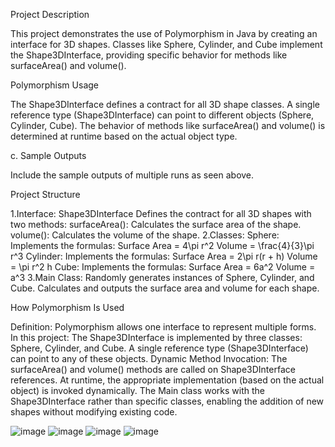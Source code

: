 Project Description

This project demonstrates the use of Polymorphism in Java by creating an interface for 3D shapes. Classes like Sphere, Cylinder, and Cube implement the Shape3DInterface, providing specific behavior for methods like surfaceArea() and volume().

Polymorphism Usage

The Shape3DInterface defines a contract for all 3D shape classes.
A single reference type (Shape3DInterface) can point to different objects (Sphere, Cylinder, Cube).
The behavior of methods like surfaceArea() and volume() is determined at runtime based on the actual object type.

c. Sample Outputs

Include the sample outputs of multiple runs as seen above.


Project Structure

1.Interface: Shape3DInterface
	Defines the contract for all 3D shapes with two methods:
		surfaceArea(): Calculates the surface area of the shape.
	volume(): Calculates the volume of the shape.
2.Classes:
	Sphere:
	Implements the formulas:
	Surface Area =  4\pi r^2 
	Volume =  \frac{4}{3}\pi r^3 
	Cylinder:
	Implements the formulas:
	Surface Area =  2\pi r(r + h) 
	Volume =  \pi r^2 h 
	Cube:
	Implements the formulas:
	Surface Area =  6a^2 
	Volume =  a^3 
3.Main Class:
	Randomly generates instances of Sphere, Cylinder, and Cube.
	Calculates and outputs the surface area and volume for each shape.


How Polymorphism Is Used

Definition: Polymorphism allows one interface to represent multiple forms. In this project:
 The Shape3DInterface is implemented by three classes: Sphere, Cylinder, and Cube.
 A single reference type (Shape3DInterface) can point to any of these objects.
 Dynamic Method Invocation:
 The surfaceArea() and volume() methods are called on Shape3DInterface references. At runtime, the appropriate implementation (based on the actual object) is invoked dynamically.
 The Main class works with the Shape3DInterface rather than specific classes, enabling the addition of new shapes without modifying existing code.


![image](https://github.com/user-attachments/assets/e8d4c3aa-2add-4554-a2e3-f6b790f1bfa8)
![image](https://github.com/user-attachments/assets/fde7caf7-2f01-47de-bf81-160527ce1286)
![image](https://github.com/user-attachments/assets/700ffd52-29f3-4cfe-8b90-ddce240bd346)
![image](https://github.com/user-attachments/assets/061bac8c-7985-490d-9e7d-c8078839d647)





 
